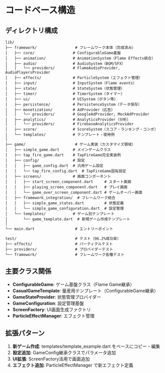 # コードベース構造

## ディレクトリ構成
```
lib/
├── framework/                 # フレームワーク本体（完成済み）
│   ├── core/                 # ConfigurableGame基盤
│   ├── animation/            # AnimationSystem（Flame Effects統合）
│   ├── audio/                # AudioSystem（BGM/SFX）
│   │   └── providers/        # FlameAudioProvider, AudioPlayersProvider
│   ├── effects/              # ParticleSystem（エフェクト管理）
│   ├── input/                # InputSystem（Flame events）
│   ├── state/                # StateSystem（状態管理）
│   ├── timer/                # TimerSystem（タイマー）
│   ├── ui/                   # UISystem（ボタン等）
│   ├── persistence/          # PersistenceSystem（データ保存）
│   ├── monetization/         # AdProvider（広告）
│   │   └── providers/        # GoogleAdProvider, MockAdProvider
│   ├── analytics/            # AnalyticsProvider（分析）
│   │   └── providers/        # FirebaseAnalyticsProvider
│   ├── score/                # ScoreSystem（スコア・ランキング・コンボ）
│   └── templates/            # テンプレート・使用例
│
├── game/                      # ゲーム実装（カスタマイズ領域）
│   ├── simple_game.dart      # メインゲームクラス
│   ├── tap_fire_game.dart    # TapFireGame完全実装例
│   ├── config/               # 設定
│   │   ├── game_config.dart  # 汎用ゲーム設定
│   │   └── tap_fire_config.dart  # TapFireGame固有設定
│   ├── screens/              # 画面コンポーネント
│   │   ├── start_screen_component.dart     # スタート画面
│   │   ├── playing_screen_component.dart   # プレイ画面  
│   │   └── game_over_screen_component.dart # ゲームオーバー画面
│   ├── framework_integration/  # フレームワーク統合
│   │   ├── simple_game_states.dart         # 状態定義
│   │   └── simple_game_configuration.dart  # 設定管理
│   └── templates/            # ゲーム別テンプレート
│       └── game_template.dart  # 新規ゲーム作成テンプレート
│
└── main.dart                  # エントリーポイント

test/                          # テスト（96.2%成功率）
├── effects/                   # パーティクルテスト
├── providers/                 # プロバイダーテスト
└── framework/                 # フレームワーク各種テスト
```

## 主要クラス関係
- **ConfigurableGame**: ゲーム基盤クラス（Flame Game継承）
- **CasualGameTemplate**: 量産用テンプレート（ConfigurableGame継承）
- **GameStateProvider**: 状態管理プロバイダー
- **GameConfiguration**: 設定管理基盤
- **ScreenFactory**: UI画面生成ファクトリ
- **ParticleEffectManager**: エフェクト管理

## 拡張パターン
1. **新ゲーム作成**: templates/template_example.dart をベースにコピー・編集
2. **設定追加**: GameConfig継承クラスでパラメータ追加
3. **UI拡張**: ScreenFactory活用で画面追加
4. **エフェクト追加**: ParticleEffectManager で新エフェクト定義